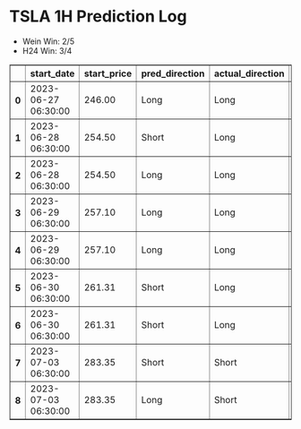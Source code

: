 <h1>TSLA 1H Prediction Log</h1>

* Wein Win: 2/5
* H24  Win: 3/4
<table border="1" class="dataframe">
  <thead>
    <tr style="text-align: right;">
      <th></th>
      <th>start_date</th>
      <th>start_price</th>
      <th>pred_direction</th>
      <th>actual_direction</th>
      <th>end_date</th>
      <th>end_price</th>
      <th>confidence</th>
      <th>difference</th>
      <th>model_type</th>
    </tr>
  </thead>
  <tbody>
    <tr>
      <th>0</th>
      <td>2023-06-27 06:30:00</td>
      <td>246.00</td>
      <td>Long</td>
      <td>Long</td>
      <td>2023-06-27 12:00:00</td>
      <td>250.21</td>
      <td>90.625000</td>
      <td>4.21</td>
      <td>Wein</td>
    </tr>
    <tr>
      <th>1</th>
      <td>2023-06-28 06:30:00</td>
      <td>254.50</td>
      <td>Short</td>
      <td>Long</td>
      <td>2023-06-28 12:00:00</td>
      <td>256.37</td>
      <td>87.878788</td>
      <td>1.87</td>
      <td>Wein</td>
    </tr>
    <tr>
      <th>2</th>
      <td>2023-06-28 06:30:00</td>
      <td>254.50</td>
      <td>Long</td>
      <td>Long</td>
      <td>2023-06-28 12:00:00</td>
      <td>256.37</td>
      <td>90.322581</td>
      <td>1.87</td>
      <td>H24</td>
    </tr>
    <tr>
      <th>3</th>
      <td>2023-06-29 06:30:00</td>
      <td>257.10</td>
      <td>Long</td>
      <td>Long</td>
      <td>2023-06-29 12:00:00</td>
      <td>257.98</td>
      <td>87.096774</td>
      <td>0.40</td>
      <td>H24</td>
    </tr>
    <tr>
      <th>4</th>
      <td>2023-06-29 06:30:00</td>
      <td>257.10</td>
      <td>Long</td>
      <td>Long</td>
      <td>2023-06-29 12:00:00</td>
      <td>257.98</td>
      <td>87.878788</td>
      <td>0.40</td>
      <td>Wein</td>
    </tr>
    <tr>
      <th>5</th>
      <td>2023-06-30 06:30:00</td>
      <td>261.31</td>
      <td>Short</td>
      <td>Long</td>
      <td>2023-06-30 12:00:00</td>
      <td>263.26</td>
      <td>84.375000</td>
      <td>0.46</td>
      <td>Wein</td>
    </tr>
    <tr>
      <th>6</th>
      <td>2023-06-30 06:30:00</td>
      <td>261.31</td>
      <td>Short</td>
      <td>Long</td>
      <td>2023-06-30 12:00:00</td>
      <td>263.26</td>
      <td>87.096774</td>
      <td>0.46</td>
      <td>H24</td>
    </tr>
    <tr>
      <th>7</th>
      <td>2023-07-03 06:30:00</td>
      <td>283.35</td>
      <td>Short</td>
      <td>Short</td>
      <td>2023-07-03 06:30:00</td>
      <td>283.35</td>
      <td>83.870968</td>
      <td>0.00</td>
      <td>H24</td>
    </tr>
    <tr>
      <th>8</th>
      <td>2023-07-03 06:30:00</td>
      <td>283.35</td>
      <td>Long</td>
      <td>Short</td>
      <td>2023-07-03 06:30:00</td>
      <td>283.35</td>
      <td>84.375000</td>
      <td>0.00</td>
      <td>Wein</td>
    </tr>
  </tbody>
</table>